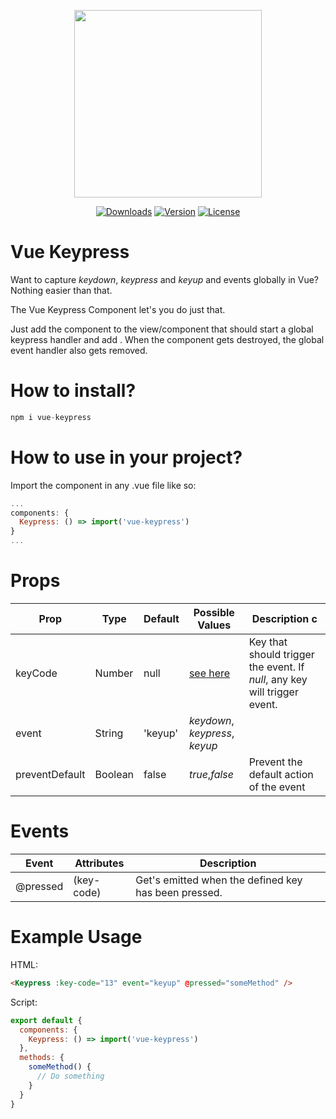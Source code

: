 <p align="center"><img align="center" height="300px" src="https://github.com/lupas/vue-keypress/blob/master/misc/keypressLogo.png?raw=true"/></p>

<p align="center">
  <a href="https://www.npmjs.com/package/lupas/vue-keypress"><img src="https://badgen.net/npm/dm/lupas/vue-keypress" alt="Downloads"></a>
  <a href="https://www.npmjs.com/package/lupas/vue-keypress"><img src="https://badgen.net/npm/v/lupas/vue-keypress" alt="Version"></a>
  <a href="https://www.npmjs.com/package/lupas/vue-keypress"><img src="https://badgen.net/npm/license/lupas/vue-keypress" alt="License"></a>
 </p>
</p>

# Vue Keypress

Want to capture _keydown_, _keypress_ and _keyup_ and events globally in Vue? Nothing easier than that.

The Vue Keypress Component let's you do just that.

Just add the component to the view/component that should start a global keypress handler and add . When the component gets destroyed, the global event handler also gets removed.

# How to install?

```js
npm i vue-keypress
```

# How to use in your project?

Import the component in any .vue file like so:

```js
...
components: {
  Keypress: () => import('vue-keypress')
}
...
```

# Props

| Prop    | Type   | Default | Possible Values                   | Description c                                                             |
| ------- | ------ | ------- | --------------------------------- | ------------------------------------------------------------------------- |
| keyCode | Number | null    | [see here](https://keycode.info/) | Key that should trigger the event. If _null_, any key will trigger event. |
| event   | String | 'keyup' | _keydown_, _keypress_, _keyup_    |
| preventDefault   | Boolean | false | _true_,_false_    | Prevent the default action of the event |

# Events

| Event    | Attributes | Description                                          |
| -------- | ---------- | ---------------------------------------------------- |
| @pressed | (key-code) | Get's emitted when the defined key has been pressed. |

# Example Usage

HTML:

```html
<Keypress :key-code="13" event="keyup" @pressed="someMethod" />
```

Script:

```js
export default {
  components: {
    Keypress: () => import('vue-keypress')
  },
  methods: {
    someMethod() {
      // Do something
    }
  }
}
```
